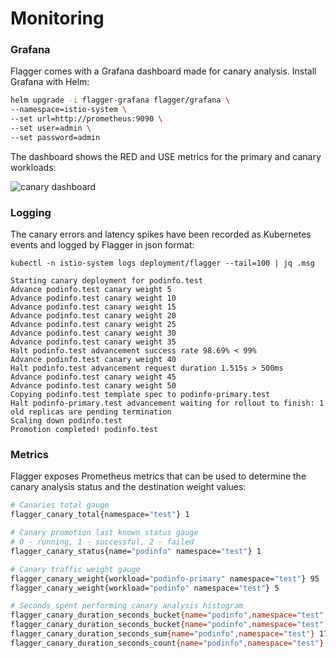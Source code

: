 # Monitoring

### Grafana

Flagger comes with a Grafana dashboard made for canary analysis. Install Grafana with Helm:

```bash
helm upgrade -i flagger-grafana flagger/grafana \
--namespace=istio-system \
--set url=http://prometheus:9090 \
--set user=admin \
--set password=admin
```

The dashboard shows the RED and USE metrics for the primary and canary workloads:

![canary dashboard](https://raw.githubusercontent.com/stefanprodan/flagger/master/docs/screens/grafana-canary-analysis.png)

### Logging

The canary errors and latency spikes have been recorded as Kubernetes events and logged by Flagger in json format:

```text
kubectl -n istio-system logs deployment/flagger --tail=100 | jq .msg

Starting canary deployment for podinfo.test
Advance podinfo.test canary weight 5
Advance podinfo.test canary weight 10
Advance podinfo.test canary weight 15
Advance podinfo.test canary weight 20
Advance podinfo.test canary weight 25
Advance podinfo.test canary weight 30
Advance podinfo.test canary weight 35
Halt podinfo.test advancement success rate 98.69% < 99%
Advance podinfo.test canary weight 40
Halt podinfo.test advancement request duration 1.515s > 500ms
Advance podinfo.test canary weight 45
Advance podinfo.test canary weight 50
Copying podinfo.test template spec to podinfo-primary.test
Halt podinfo-primary.test advancement waiting for rollout to finish: 1 old replicas are pending termination
Scaling down podinfo.test
Promotion completed! podinfo.test
```

### Metrics

Flagger exposes Prometheus metrics that can be used to determine the canary analysis status and the destination weight values:

```bash
# Canaries total gauge
flagger_canary_total{namespace="test"} 1

# Canary promotion last known status gauge
# 0 - running, 1 - successful, 2 - failed
flagger_canary_status{name="podinfo" namespace="test"} 1

# Canary traffic weight gauge
flagger_canary_weight{workload="podinfo-primary" namespace="test"} 95
flagger_canary_weight{workload="podinfo" namespace="test"} 5

# Seconds spent performing canary analysis histogram
flagger_canary_duration_seconds_bucket{name="podinfo",namespace="test",le="10"} 6
flagger_canary_duration_seconds_bucket{name="podinfo",namespace="test",le="+Inf"} 6
flagger_canary_duration_seconds_sum{name="podinfo",namespace="test"} 17.3561329
flagger_canary_duration_seconds_count{name="podinfo",namespace="test"} 6
```

#### 

